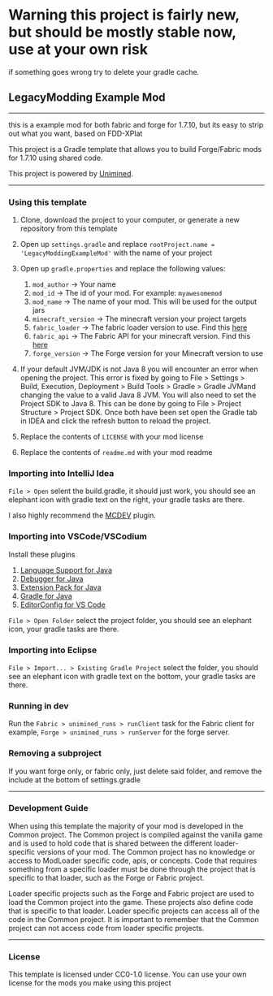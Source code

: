 # Warning this project is fairly new, but should be mostly stable now, use at your own risk

if something goes wrong try to delete your gradle cache.

## LegacyModding Example Mod
***
this is a example mod for both fabric and forge for 1.7.10, but its easy to strip out what you want, based on FDD-XPlat

This project is a Gradle template that allows you to build Forge/Fabric mods for 1.7.10 using shared code.

This project is powered by [Unimined](https://github.com/unimined/unimined).

***

### Using this template

1) Clone, download the project to your computer, or generate a new repository from this template
1) Open up `settings.gradle` and replace `rootProject.name = 'LegacyModdingExampleMod'` with the name of your project
1) Open up `gradle.properties` and replace the following values:
   1) `mod_author` -> Your name
   1) `mod_id` -> The id of your mod. For example: `myawesomemod`
   1) `mod_name` -> The name of your mod. This will be used for the output jars
   1) `minecraft_version` -> The minecraft version your project targets
   1) `fabric_loader` -> The fabric loader version to use. Find this [here](https://grayray75.github.io/LegacyFabric-Versions/)
   1) `fabric_api` -> The Fabric API for your minecraft version. Find this [here](https://grayray75.github.io/LegacyFabric-Versions/)
   1) `forge_version` -> The Forge version for your Minecraft version to use

1) If your default JVM/JDK is not Java 8 you will encounter an error when opening the project. This error is fixed by going to File > Settings > Build, Execution, Deployment > Build Tools > Gradle > Gradle JVMand changing the value to a valid Java 8 JVM. You will also need to set the Project SDK to Java 8. This can be done by going to File > Project Structure > Project SDK. Once both have been set open the Gradle tab in IDEA and click the refresh button to reload the project.
1) Replace the contents of `LICENSE` with your mod license
1) Replace the contents of `readme.md` with your mod readme

### Importing into IntelliJ Idea

`File > Open` selent the build.gradle, it should just work, you should see an elephant icon with gradle text on the right, your gradle tasks are there.

I also highly recommend the [MCDEV](https://mcdev.io/) plugin.

### Importing into VSCode/VSCodium

Install these plugins
1) [Language Support for Java](https://marketplace.visualstudio.com/items?itemName=redhat.java)
1) [Debugger for Java](https://marketplace.visualstudio.com/items?itemName=vscjava.vscode-java-debug)
1) [Extension Pack for Java](https://marketplace.visualstudio.com/items?itemName=vscjava.vscode-java-pack)
1) [Gradle for Java](https://marketplace.visualstudio.com/items?itemName=vscjava.vscode-gradle)
1) [EditorConfig for VS Code](https://marketplace.visualstudio.com/items?itemName=EditorConfig.EditorConfig)

`File > Open Folder` select the project folder, you should see an elephant icon, your gradle tasks are there.

### Importing into Eclipse

`File > Import... > Existing Gradle Project` select the folder, you should see an elephant icon with gradle text on the bottom, your gradle tasks are there.

### Running in dev

Run the `Fabric > unimined_runs > runClient` task for the Fabric client for example, `Forge > unimined_runs > runServer` for the forge server.

### Removing a subproject

If you want forge only, or fabric only, just delete said folder, and remove the include at the bottom of settings.gradle

***

### Development Guide

When using this template the majority of your mod is developed in the Common project. The Common project is compiled against the vanilla game and is used to hold code that is shared between the different loader-specific versions of your mod. The Common project has no knowledge or access to ModLoader specific code, apis, or concepts. Code that requires something from a specific loader must be done through the project that is specific to that loader, such as the Forge or Fabric project.

Loader specific projects such as the Forge and Fabric project are used to load the Common project into the game. These projects also define code that is specific to that loader. Loader specific projects can access all of the code in the Common project. It is important to remember that the Common project can not access code from loader specific projects.

***

### License

This template is licensed under CC0-1.0 license. You can use your own license for the mods you make using this project